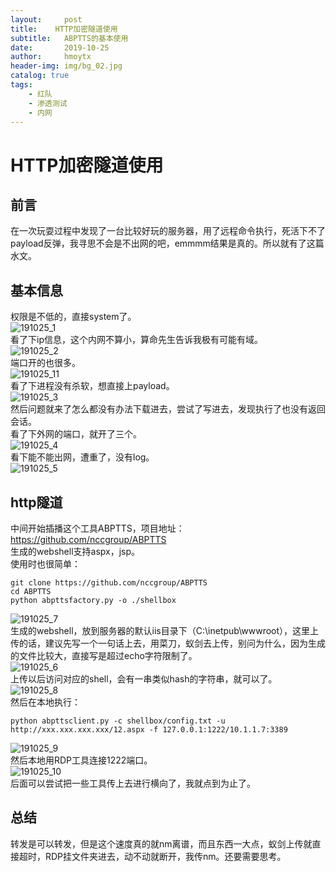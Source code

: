 ```yaml
---
layout:     post
title:    HTTP加密隧道使用
subtitle:   ABPTTS的基本使用
date:       2019-10-25
author:     hmoytx
header-img: img/bg_02.jpg
catalog: true
tags:
    - 红队
    - 渗透测试
    - 内网
---
```

# HTTP加密隧道使用  
## 前言
在一次玩耍过程中发现了一台比较好玩的服务器，用了远程命令执行，死活下不了payload反弹，我寻思不会是不出网的吧，emmmm结果是真的。所以就有了这篇水文。  

## 基本信息
权限是不低的，直接system了。  
![191025_1](/img/191025_whoami.png)  
看了下ip信息，这个内网不算小，算命先生告诉我极有可能有域。  
![191025_2](/img/191025_ipconfig.png)  
端口开的也很多。  
![191025_11](/img/191025_portinfo1.png)  
看了下进程没有杀软，想直接上payload。  
![191025_3](/img/191025_tasklist.png)  
然后问题就来了怎么都没有办法下载进去，尝试了写进去，发现执行了也没有返回会话。  
看了下外网的端口，就开了三个。  
![191025_4](/img/191025_portinfo2.png)  
看下能不能出网，遭重了，没有log。  
![191025_5](/img/191025_DNSlog.png)  
## http隧道  
中间开始插播这个工具ABPTTS，项目地址：<https://github.com/nccgroup/ABPTTS>  
生成的webshell支持aspx，jsp。  
使用时也很简单：  
```
git clone https://github.com/nccgroup/ABPTTS
cd ABPTTS
python abpttsfactory.py -o ./shellbox
```
![191025_7](/img/191025_abptts.png)  
生成的webshell，放到服务器的默认iis目录下（C:\inetpub\wwwroot），这里上传的话，建议先写一个一句话上去，用菜刀，蚁剑去上传，别问为什么，因为生成的文件比较大，直接写是超过echo字符限制了。  
![191025_6](/img/191025_webshell.png)  
上传以后访问对应的shell，会有一串类似hash的字符串，就可以了。  
![191025_8](/img/191025_webhash.png)  
然后在本地执行：  
```
python abpttsclient.py -c shellbox/config.txt -u http://xxx.xxx.xxx.xxx/12.aspx -f 127.0.0.1:1222/10.1.1.7:3389
```
![191025_9](/img/191025_httptunnel.png)  
然后本地用RDP工具连接1222端口。  
![191025_10](/img/191025_RDP.png)  
后面可以尝试把一些工具传上去进行横向了，我就点到为止了。  
## 总结
转发是可以转发，但是这个速度真的就nm离谱，而且东西一大点，蚁剑上传就直接超时，RDP挂文件夹进去，动不动就断开，我传nm。还要需要思考。    
